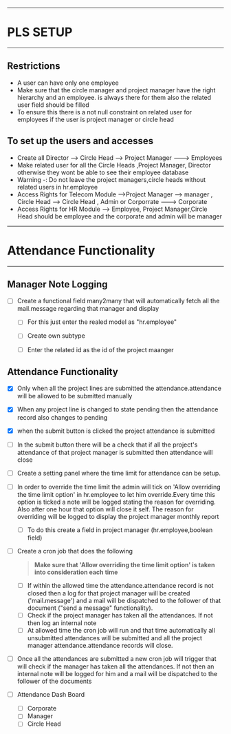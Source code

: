 -----------------
# PLS SETUP
--------------

## Restrictions

- A user can have only one employee
-  Make sure that the circle manager and project manager have the right hierarchy and an employee. is always there for them also the related user field should be filled
-  To ensure this there is a not null constraint on related user for employees if the user is project manager or circle head 

## To set up the users and accesses


-  Create all Director --> Circle Head --> Project Manager ---> Employees
-  Make related user for all the Circle Heads ,Project Manager, Director otherwise they wont be able to see their employee database
-  Warning -: Do not leave the project managers,circle heads without related users in hr.employee
-  Access Rights for Telecom Module -->Project Manager --> manager , Circle Head --> Circle Head , Admin or Corporrate ---> Corporate
-  Access Rights for HR Module --> Employee, Project Manager,Circle Head should be employee and the corporate and admin will be manager

----------------------------------------
# Attendance Functionality
--------------------------------

## Manager Note Logging
- [ ] Create a functional field many2many that will automatically fetch all the mail.message regarding that manager and display
	- [ ] For this just enter the realed model as "hr.employee"
	- [ ] Create own subtype 
	- [ ] Enter the related id as the id of the project maanger 


## Attendance Functionality

- [x] Only when all the project lines are submitted the attendance.attendance will be allowed to be submitted manually
- [x] When any project line is changed to state pending then the attendance record also changes to pending 
 
- [x] when the submit button is clicked the project attendance is submitted

- [ ] In the submit button there will be a check that if all the project's attendance of that project manager is submitted then attendance will close 

- [ ] Create a setting panel where the time limit for attendance can be setup.

- [ ] In order to override the time limit the admin will tick on 'Allow overriding the time limit option' in hr.employee to let him override.Every time this option is ticked a note will be logged stating the reason for overriding. Also after one hour that option will close it self. The reason for overriding will be logged to display the project manager monthly report
	- [ ] To do this create a field in project manager (hr.employee,boolean field)

- [ ] Create a cron job that does the following
	> **Make sure that 'Allow overriding the time limit option' is taken into consideration each time** 
	- [ ] If within the allowed time the attendance.attendance record is not closed then a log for that project manager will be created ('mail.message') and a mail will be dispatched to the follower of that document ("send a message" functionality).
	- [ ] Check if the project manager has taken all the attendances. If not then log an internal note 
    - [ ] At allowed time the cron job will run and that time automatically all unsubmitted attendances will be submitted and all the project manager attendance.attendance records will close.

- [ ] Once all the attendances are submitted a new cron job will trigger that will check if the manager has taken all the attendances. If not then an internal note will be logged for him and a mail will be dispatched to the follower of the documents

- [ ] Attendance Dash Board 
	- [ ] Corporate
	- [ ] Manager
	- [ ] Circle Head  
